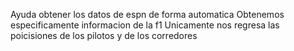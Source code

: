 Ayuda obtener los datos de espn de forma automatica
Obtenemos especificamente informacion de la f1
Unicamente nos regresa las poicisiones de los pilotos y de los corredores
